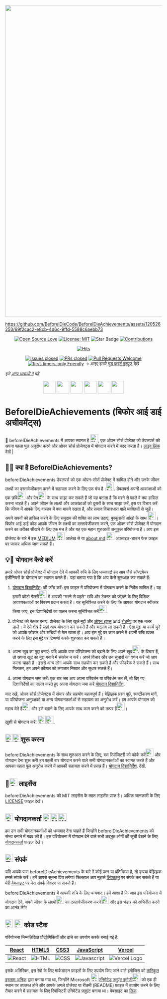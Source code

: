 <img src="https://github.com/BeforeIDieCode/BeforeIDieAchievements/assets/120526253/2d903a3b-50dc-409b-a64f-975142ee2b65" width="1000">

https://github.com/BeforeIDieCode/BeforeIDieAchievements/assets/120526253/69f2cac2-e8cb-4d6c-9ffd-5588c6aebb73

<center>

[![Open Source Love](https://firstcontributions.github.io/open-source-badges/badges/open-source-v1/open-source.svg)](https://github.com/firstcontributions/open-source-badges)
[![License: MIT](https://img.shields.io/badge/License-MIT-yellow.svg)](https://opensource.org/licenses/MIT)
<img src="https://img.shields.io/static/v1?label=%F0%9F%8C%9F&message=If%20Useful&style=style=social&color=004AAD" alt="Star Badge"/>
<a href="https://github.com/BeforeIDieCode/BeforeIDieAchievements/fork" ><img src="https://img.shields.io/badge/Contributions-welcome-violet.svg?style=flat&logo=git" alt="Contributions" /></a>

[![Hits](https://hits.sh/github.com/BeforeIDieCode/BeforeIDieAchievements.svg?style=flat&label=Visitors&color=014BAD&labelColor=FCE93B)](https://hits.sh/github.com/BeforeIDieCode/BeforeIDieAchievements/)

[![issues closed](https://img.shields.io/github/issues-closed/BeforeIDieCode/BeforeIDieAchievements)](https://github.com/BeforeIDieCode/BeforeIDieAchievements/issues)
[![PRs closed](https://img.shields.io/github/issues-pr-closed/BeforeIDieCode/BeforeIDieAchievements)](https://github.com/BeforeIDieCode/BeforeIDieAchievements/pulls)
[![Pull Requests Welcome](https://img.shields.io/badge/PRs-welcome-brightgreen.svg?style=flat)](http://makeapullrequest.com)
[![first-timers-only Friendly](https://img.shields.io/badge/first--timers--only-friendly-blue.svg)](http://www.firsttimersonly.com/)
→ आइए हमारे [गुड फर्स्ट इश्यूज](https://github.com/BeforeIDieCode/BeforeIDieAchievements/issues?q=is%3Aissue+is%3Aopen+label%3A%22good+first+issue%22) देखें 
</center>

  
_इसे [अन्य भाषाओं में](https://github.com/BeforeIDieCode/BeforeIDieAchievements/blob/main/translations/Translations.md) पढ़ें_

  

<p align="center">
<a href="https://github.com/BeforeIDieCode/BeforeIDieAchievements/blob/main/translations/Hindi/README.md"><img src="https://hatscripts.github.io/circle-flags/flags/in.svg" width="40"></a>
<a href="https://github.com/BeforeIDieCode/BeforeIDieAchievements/blob/main/translations/French/README.md"><img src="https://hatscripts.github.io/circle-flags/flags/fr.svg" width="40"></a>
<a href="https://github.com/BeforeIDieCode/BeforeIDieAchievements/blob/main/translations/Spanish/README.md"><img src="https://hatscripts.github.io/circle-flags/flags/es.svg" width="40"></a>
<a href="https://github.com/BeforeIDieCode/BeforeIDieAchievements/blob/main/translations/Mandarin_Chinese/README.md"><img src="https://hatscripts.github.io/circle-flags/flags/cn.svg" width="40"></a>
<a href="https://github.com/BeforeIDieCode/BeforeIDieAchievements/blob/main/translations/Arabic/README.md"><img src="https://hatscripts.github.io/circle-flags/flags/sa.svg" width="40"></a>
<a href="https://github.com/BeforeIDieCode/BeforeIDieAchievements/blob/main/translations/Arabic/README.md"><img src="https://hatscripts.github.io/circle-flags/flags/ae.svg" width="40"></a>
</p>
  

# BeforeIDieAchievements (बिफोर आई डाई अचीवमेंट्स)

  

🌟 beforeIDieAchievements में आपका स्वागत है <img  src="https://raw.githubusercontent.com/Tarikul-Islam-Anik/Animated-Fluent-Emojis/master/Emojis/Hand%20gestures/Waving%20Hand.png"  alt="Waving Hand"  width="25"  height="25"  />, एक ओपन सोर्स प्रोजेक्ट जो डेवलपर्स को अपना पहला पुल अनुरोध करने और ओपन सोर्स प्रोजेक्ट्स में योगदान करने में मदद करता है। [लाइव लिंक](https://before-i-die-achievements.vercel.app/) देखें |

 

  

## 🚀🎯 क्या है BeforeIDieAchievements?

  

beforeIDieAchievements डेवलपर्स को एक ओपन-सोर्स प्रोजेक्ट में शामिल होने और उनके जीवन लक्ष्यों का दस्तावेजीकरण करने में सहायता करने के लिए एक मंच है।<img  src="https://raw.githubusercontent.com/Tarikul-Islam-Anik/Animated-Fluent-Emojis/master/Emojis/Activities/1st%20Place%20Medal.png"  alt="1st Place Medal"  width="25"  height="25"  />. डेवलपर्स अपनी आकांक्षाओं को एक छवि<img  src="https://raw.githubusercontent.com/Tarikul-Islam-Anik/Animated-Fluent-Emojis/master/Emojis/Activities/Framed%20Picture.png"  alt="Framed Picture"  width="25"  height="25"  /> और पेन<img  src="https://raw.githubusercontent.com/Tarikul-Islam-Anik/Animated-Fluent-Emojis/master/Emojis/Objects/Pen.png"  alt="Pen"  width="25"  height="25"  />  के साथ साझा कर सकते हैं जो यह बताता है कि मरने से पहले वे क्या हासिल करना चाहते हैं। अपने जीवन के लक्ष्यों और आकांक्षाओं को दूसरों के साथ साझा करें, इस पर विचार करें कि जीवन में आपके लिए वास्तव में क्या मायने रखता है, और समान विचारधारा वाले व्यक्तियों से जुड़ें। अपने सपनों को हासिल करने के लिए समुदाय की शक्ति का लाभ उठाएं, मुस्कुराती आंखों के साथ <img  src="https://raw.githubusercontent.com/Tarikul-Islam-Anik/Animated-Fluent-Emojis/master/Emojis/Smilies/Beaming%20Face%20with%20Smiling%20Eyes.png"  alt="Beaming Face with Smiling Eyes"  width="25"  height="25"  />। बिफोर आई डाई कोड आपके जीवन के लक्ष्यों का दस्तावेजीकरण करने, एक ओपन सोर्स प्रोजेक्ट में योगदान करने का तरीका सीखने के लिए एक मंच है और यह एक महान शुरुआती अनुकूल परियोजना है। आप इस प्रोजेक्ट के बारे में इस [MEDIUM](https://xanderclemens.medium.com/discover-your-life-goals-and-make-your-first-open-source-contribution-with-before-i-die-code-aea8e1130d96) <img  src="https://raw.githubusercontent.com/Tarikul-Islam-Anik/Animated-Fluent-Emojis/master/Emojis/Hand%20gestures/Writing%20Hand.png"  alt="Writing Hand"  width="25"  height="25"  /> आलेख से या [about.md](https://github.com/BeforeIDieCode/BeforeIDieAchievements/blob/main/about.md) <img  src="https://raw.githubusercontent.com/Tarikul-Islam-Anik/Animated-Fluent-Emojis/master/Emojis/Smilies/Upside-Down%20Face.png"  alt="Upside-Down Face"  width="25"  height="25"  /> अपसाइड-डाउन फेस फ़ाइल पर जाकर अधिक जान सकते हैं। 

  

## 💡🔗 योगदान कैसे करें

  

हमारे ओपन सोर्स प्रोजेक्ट में योगदान देने में आपकी रुचि के लिए धन्यवाद! हम आप जैसे सॉफ्टवेयर इंजीनियरों के योगदान का स्वागत करते हैं। यहां बताया गया है कि आप कैसे शुरुआत कर सकते हैं:
  

1. [योगदान दिशानिर्देश](https://github.com/BeforeIDieCode/BeforeIDieAchievements/blob/main/CONTRIBUTION-GUIDELINES.md):  की जाँच करें: इस फ़ाइल में परियोजना में योगदान करने के निर्देश शामिल हैं। यह हमारी फोटो गैलरी<img  src="https://raw.githubusercontent.com/Tarikul-Islam-Anik/Animated-Fluent-Emojis/master/Emojis/Activities/Artist%20Palette.png"  alt="Artist Palette"  width="25"  height="25"  /> में आपकी "मरने से पहले" छवि और टेक्स्ट को जोड़ने के लिए विशिष्ट आवश्यकताओं पर विवरण प्रदान करता है। यह सुनिश्चित करने के लिए कि आपका योगदान स्वीकार किया जाए, इन दिशानिर्देशों का पालन करना सुनिश्चित करें<img  src="https://raw.githubusercontent.com/Tarikul-Islam-Anik/Animated-Fluent-Emojis/master/Emojis/Smilies/Hundred%20Points.png"  alt="Hundred Points"  width="25"  height="25"  />.
 
2. प्रोजेक्ट को बेहतर बनाएं: प्रोजेक्ट के लिए खुले मुद्दों और  [ओपन इशूस](https://github.com/BeforeIDieCode/BeforeIDieAchievements/issues) and [रोडमैप](https://github.com/BeforeIDieCode/BeforeIDieAchievements/blob/main/ROADMAP.md) पर एक नज़र डालें। ये ऐसे क्षेत्र हैं जहां आप योगदान कर सकते हैं और बदलाव ला सकते हैं। ऐसा मुद्दा या कार्य चुनें जो आपके कौशल और रुचियों से मेल खाता हो। आप इस मुद्दे पर काम करने में अपनी रुचि व्यक्त करने के लिए इस मुद्दे पर टिप्पणी करके शुरुआत कर सकते हैं। 

3. अपना खुद का मुद्दा बनाएं: यदि आपके पास परियोजना को बढ़ाने के लिए अपने खुद<img  src="https://raw.githubusercontent.com/Tarikul-Islam-Anik/Animated-Fluent-Emojis/master/Emojis/Smilies/Saluting%20Face.png"  alt="Saluting Face"  width="25"  height="25"  /> के विचार हैं, तो अपना खुद का मुद्दा बनाने में संकोच न करें। अपने विचार और उन सुधारों का वर्णन करें जो आप करना चाहते हैं। इससे अन्य लोग आपके साथ सहयोग कर सकते हैं और फीडबैक दे सकते हैं। साथ मिलकर, हम अपने कौशल को लगातार निखार और सुधार सकते हैं।  

5. अपना योगदान जमा करें: एक बार जब आप अपना परिवर्तन या परिवर्धन कर लें, तो दिए गए दिशानिर्देशों का पालन करते हुए अपना योगदान जमा करें [योगदान दिशानिर्देश](https://github.com/BeforeIDieCode/BeforeIDieAchievements/blob/main/CONTRIBUTION-GUIDELINES.md).

  

याद रखें, ओपन सोर्स प्रोजेक्ट्स में संचार और सहयोग महत्वपूर्ण हैं। बेझिझक प्रश्न पूछें, स्पष्टीकरण मांगें, या परियोजना अनुरक्षकों या अन्य योगदानकर्ताओं से सहायता का अनुरोध करें। हम आपके योगदान को महत्व देते हैं<img  src="https://raw.githubusercontent.com/Tarikul-Islam-Anik/Animated-Fluent-Emojis/master/Emojis/Hand%20gestures/Handshake.png"  alt="Handshake"  width="25"  height="25"  /> और इसे बढ़ाने के लिए आपके साथ काम करने को तत्पर हैं<img  src="https://raw.githubusercontent.com/Tarikul-Islam-Anik/Animated-Fluent-Emojis/master/Emojis/Travel%20and%20places/Sun%20with%20Face.png"  alt="Sun with Face"  width="25"  height="25"  />।

ख़ुशी से योगदान करें! <img  src="https://raw.githubusercontent.com/Tarikul-Islam-Anik/Animated-Fluent-Emojis/master/Emojis/Travel%20and%20places/Rocket.png"  alt="Rocket"  width="25"  height="25"  /><img  src="https://raw.githubusercontent.com/Tarikul-Islam-Anik/Animated-Fluent-Emojis/master/Emojis/Smilies/Smiling%20Face%20with%20Halo.png"  alt="Smiling Face with Halo"  width="25"  height="25"  />.

  

## <img src="https://raw.githubusercontent.com/Tarikul-Islam-Anik/Animated-Fluent-Emojis/master/Emojis/Travel%20and%20places/Racing%20Car.png"  alt="Racing Car"  width="25"  height="25"  /><img src="https://raw.githubusercontent.com/Tarikul-Islam-Anik/Animated-Fluent-Emojis/master/Emojis/Symbols/Green%20Square.png"  alt="Green Square"  width="25"  height="25"  />शुरू करना

  
beforeIDieAchievements के साथ शुरुआत करने के लिए, बस रिपॉजिटरी को फोर्क करें<img  src="https://raw.githubusercontent.com/Tarikul-Islam-Anik/Animated-Fluent-Emojis/master/Emojis/Food/Fork%20and%20Knife.png"  alt="Fork and Knife"  width="25"  height="25"  /> और योगदान देना शुरू करें! हम पहली बार योगदान करने वाले सभी योगदानकर्ताओं का स्वागत करते हैं और आपका पहला पुल अनुरोध करने में आपकी सहायता करने में प्रसन्न हैं। [योगदान दिशानिर्देश](https://github.com/BeforeIDieCode/BeforeIDieAchievements/blob/main/CONTRIBUTION-GUIDELINES.md). देखें.

  

## 🎉<img src="https://raw.githubusercontent.com/Tarikul-Islam-Anik/Animated-Fluent-Emojis/master/Emojis/Symbols/Cool%20Button.png"  alt="Cool Button"  width="25"  height="25"  /> लाइसेंस

  
beforeIDieAchievements को MIT लाइसेंस के तहत लाइसेंस प्राप्त है। अधिक जानकारी के लिए [LICENSE](https://github.com/BeforeIDieCode/BeforeIDieAchievements/blob/main/LICENSE) फ़ाइल देखें। 

  

## <img src="https://raw.githubusercontent.com/Tarikul-Islam-Anik/Animated-Fluent-Emojis/master/Emojis/Hand%20gestures/Open%20Hands.png"  alt="Open Hands"  width="25"  height="25"  /> योगदानकर्ता <img src="https://raw.githubusercontent.com/Tarikul-Islam-Anik/Animated-Fluent-Emojis/master/Emojis/People/Artist.png"  alt="Artist"  width="25"  height="25"  /><img src="https://raw.githubusercontent.com/Tarikul-Islam-Anik/Animated-Fluent-Emojis/master/Emojis/People/Man%20Mechanic.png"  alt="Man Mechanic"  width="25"  height="25"  /><img src="https://raw.githubusercontent.com/Tarikul-Islam-Anik/Animated-Fluent-Emojis/master/Emojis/People/Woman%20Superhero.png"  alt="Woman Superhero"  width="25"  height="25"  />

  
हम उन सभी योगदानकर्ताओं को धन्यवाद देना चाहते हैं जिन्होंने beforeIDieAchievements को संभव बनाने में मदद की है। इस परियोजना में योगदान देने वाले सभी अद्भुत लोगों की सूची देखने के लिए [योगदानकर्ता](https://github.com/BeforeIDieCode/BeforeIDieAchievements/blob/main/CONTRIBUTORS.md) फ़ाइल देखें।

  

## <img src="https://raw.githubusercontent.com/Tarikul-Islam-Anik/Animated-Fluent-Emojis/master/Emojis/Objects/Telephone%20Receiver.png"  alt="Telephone Receiver"  width="25"  height="25"  /> संपर्क
  
यदि आपके पास beforeIDieAchievements के बारे में कोई प्रश्न या प्रतिक्रिया है, तो कृपया बेझिझक हमसे संपर्क करें। हमें आपसे सुनना प्रिय लगेगा! फिलहाल आप मुझसे [लिंक्डइन](https://www.linkedin.com/in/alexanderclemens/) पर संपर्क कर सकते हैं या मेरी [वेबसाइट](https://www.xanderclemens.com/) पर मेरा संपर्क विवरण पा सकते हैं। 

  beforeIDieAchievements में आपकी रुचि के लिए धन्यवाद। हमें आशा है कि आप इस परियोजना में योगदान देने, अपने जीवन के लक्ष्यों<img  src="https://raw.githubusercontent.com/Tarikul-Islam-Anik/Animated-Fluent-Emojis/master/Emojis/Travel%20and%20places/Shooting%20Star.png"  alt="Shooting Star"  width="25"  height="25"  /> का दस्तावेजीकरण करने<img  src="https://raw.githubusercontent.com/Tarikul-Islam-Anik/Animated-Fluent-Emojis/master/Emojis/Travel%20and%20places/Star.png"  alt="Star"  width="25"  height="25"  /> और इस भंडार को अभिनीत करने का आनंद लेंगे!

  

## <img src="https://raw.githubusercontent.com/Tarikul-Islam-Anik/Animated-Fluent-Emojis/master/Emojis/Objects/Gear.png"  alt="Gear"  width="25"  height="25"  />  <img src="https://raw.githubusercontent.com/Tarikul-Islam-Anik/Animated-Fluent-Emojis/master/Emojis/Objects/Laptop.png"  alt="Laptop"  width="25"  height="25"  /> कोड स्टैक

  

परियोजना निम्नलिखित प्रौद्योगिकियों और ढांचे का उपयोग करके बनाई गई है:

  

| [React](https://reactjs.org/)                                                                                            | [HTML5](https://developer.mozilla.org/en-US/docs/Web/Guide/HTML/HTML5)                                                  | [CSS3](https://developer.mozilla.org/en-US/docs/Web/CSS)                                                               | [JavaScript](https://developer.mozilla.org/en-US/docs/Web/JavaScript)                                                         | [Vercel](https://vercel.com/)                                                                                                  |
| ------------------------------------------------------------------------------------------------------------------------ | ----------------------------------------------------------------------------------------------------------------------- | ---------------------------------------------------------------------------------------------------------------------- | ----------------------------------------------------------------------------------------------------------------------------- | ------------------------------------------------------------------------------------------------------------------------------ |
| ![React](https://github.com/BeforeIDieCode/BeforeIDieAchievements/assets/120526253/b681fe95-b7e3-47cd-8a41-20db2f79a66a) | ![HTML](https://github.com/BeforeIDieCode/BeforeIDieAchievements/assets/120526253/8f07a06b-4077-4a17-8e48-5947d3563d9c) | ![CSS](https://github.com/BeforeIDieCode/BeforeIDieAchievements/assets/120526253/6f0b848d-3a51-448c-b064-a66befeda493) | ![Javascript](https://github.com/BeforeIDieCode/BeforeIDieAchievements/assets/120526253/9ae42a50-e3b9-4a64-b6a0-9727754f9ba6) | ![Vercel Logo](https://github.com/BeforeIDieCode/BeforeIDieAchievements/assets/120526253/ede31c78-f092-4ffd-946b-4f6fda32885e) |

  
इसके अतिरिक्त, इस रेपो के लिए मार्कडाउन फ़ाइलों के लिए उपयोग किए जाने वाले इमोजिस को [तारिकुल इस्लाम अनिक](https://github.com/Tarikul-Islam-Anik) द्वारा बनाया गया था, जिन्होंने Microsoft <img  src="https://raw.githubusercontent.com/Tarikul-Islam-Anik/Animated-Fluent-Emojis/master/Emojis/Smilies/Alien.png"  alt="Alien"  width="25"  height="25"  />[एनिमेटेड फ़्लुएंट इमोजी](https://github.com/Tarikul-Islam-Anik/Animated-Fluent-Emojis)<img  src="https://raw.githubusercontent.com/Tarikul-Islam-Anik/Animated-Fluent-Emojis/master/Emojis/Smilies/Bomb.png"  alt="Bomb"  width="25"  height="25"  /> को एक ही स्थान पर उपलब्ध होने और आपके अगले प्रोजेक्ट या रीडमी (README) फ़ाइल में उपयोग करने के लिए तैयार करने में सहायता के लिए रिपॉजिटरी एनिमेटेड फ़्लुएंट बनाया था। वेबसाइट का [लिंक](https://animated-fluent-emoji.vercel.app/)

